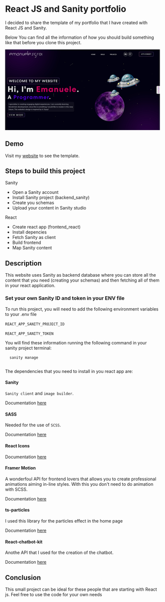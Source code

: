
# React JS and Sanity portfolio

I decided to share the template of my portfolio that I have created with React JS and Sanity.

Below You can find all the information of how you should build something like that before you clone this project.

![](images/homepage.jpg)

## Demo

Visit my [website](https://emanuelesgroi.com) to see the template.


## Steps to build this project

Sanity

- Open a Sanity account
- Install Sanity project (backend_sanity)
- Create you schemas
- Upload your content in Sanity studio

React
- Create react app (frontend_react)
- Install depencies 
- Fetch Sanity as client
- Build frontend
- Map Sanity content



## Description

This website uses Sanity as backend database where you can store all the content that you need (creating your schemas) and then fetching all of them in your react application.




### Set your own Sanity ID and token in your ENV file

To run this project, you will need to add the following environment variables to your .env file

`REACT_APP_SANITY_PROJECT_ID`

`REACT_APP_SANITY_TOKEN`

You will find these information running the following command in your sanity project terminal:

```http
  sanity manage
```

##

The dependencies that you need to install in you react app are: 

#### Sanity 
`Sanity client` and `image builder`.

Documentation [here](https://www.sanity.io/docs/overview-introduction)

#### SASS

Needed for the use of `SCSS`.

Documentation [here](https://sass-lang.com/documentation/)

#### React Icons

Documentation [here](https://react-icons.github.io/react-icons/)

#### Framer Motion

A wonderfoul API for frontend lovers that allows you to create professional animations aiming in-line styles. With this you don't need to do animation with SCSS.

Documentation [here](https://www.framer.com/motion/)

#### ts-particles

I used this library for the particles effect in the home page

Documentation [here](https://particles.js.org)

#### React-chatbot-kit

Anothe API that I used for the creation of the chatbot.

Documentation [here](https://fredrikoseberg.github.io/react-chatbot-kit-docs/)



## Conclusion

This small project can be ideal for these people that are starting with React js. Feel free to use the code for your own needs


